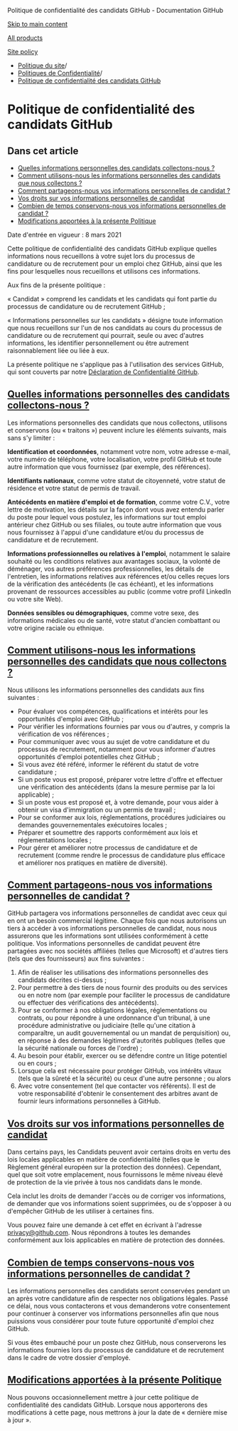 Politique de confidentialité des candidats GitHub - Documentation GitHub

[Skip to main content](#main-content)

[All products](/fr)

[Site policy](/site-policy)

* [Politique du site](/fr/site-policy)/
* [Politiques de Confidentialité](/fr/site-policy/privacy-policies)/
* [Politique de confidentialité des candidats GitHub](/fr/site-policy/privacy-policies/github-candidate-privacy-policy)

Politique de confidentialité des candidats GitHub
==========

Dans cet article
----------

* [Quelles informations personnelles des candidats collectons-nous ?](#what-candidate-personal-information-do-we-collect)
* [Comment utilisons-nous les informations personnelles des candidats que nous collectons ?](#how-do-we-use-the-candidate-personal-information-we-collect)
* [Comment partageons-nous vos informations personnelles de candidat ?](#how-do-we-share-your-candidate-personal-information)
* [Vos droits sur vos informations personnelles de candidat](#your-rights-to-your-candidate-personal-information)
* [Combien de temps conservons-nous vos informations personnelles de candidat ?](#how-long-do-we-retain-your-candidate-personal-information)
* [Modifications apportées à la présente Politique](#changes-to-this-policy)

Date d'entrée en vigueur : 8 mars 2021

Cette politique de confidentialité des candidats GitHub explique quelles informations nous recueillons à votre sujet lors du processus de candidature ou de recrutement pour un emploi chez GitHub, ainsi que les fins pour lesquelles nous recueillons et utilisons ces informations.

Aux fins de la présente politique :

« Candidat » comprend les candidats et les candidats qui font partie du processus de candidature ou de recrutement GitHub ;

« Informations personnelles sur les candidats » désigne toute information que nous recueillons sur l'un de nos candidats au cours du processus de candidature ou de recrutement qui pourrait, seule ou avec d'autres informations, les identifier personnellement ou être autrement raisonnablement liée ou liée à eux.

La présente politique ne s'applique pas à l'utilisation des services GitHub, qui sont couverts par notre [Déclaration de Confidentialité GitHub](/fr/site-policy/privacy-policies/github-privacy-statement).

[Quelles informations personnelles des candidats collectons-nous ?](#what-candidate-personal-information-do-we-collect)
----------

Les informations personnelles des candidats que nous collectons, utilisons et conservons (ou « traitons ») peuvent inclure les éléments suivants, mais sans s'y limiter :

**Identification et coordonnées**, notamment votre nom, votre adresse e-mail, votre numéro de téléphone, votre localisation, votre profil GitHub et toute autre information que vous fournissez (par exemple, des références).

**Identifiants nationaux**, comme votre statut de citoyenneté, votre statut de résidence et votre statut de permis de travail.

**Antécédents en matière d'emploi et de formation**, comme votre C.V., votre lettre de motivation, les détails sur la façon dont vous avez entendu parler du poste pour lequel vous postulez, les informations sur tout emploi antérieur chez GitHub ou ses filiales, ou toute autre information que vous nous fournissez à l'appui d'une candidature et/ou du processus de candidature et de recrutement.

**Informations professionnelles ou relatives à l'emploi**, notamment le salaire souhaité ou les conditions relatives aux avantages sociaux, la volonté de déménager, vos autres préférences professionnelles, les détails de l'entretien, les informations relatives aux références et/ou celles reçues lors de la vérification des antécédents (le cas échéant), et les informations provenant de ressources accessibles au public (comme votre profil LinkedIn ou votre site Web).

**Données sensibles ou démographiques**, comme votre sexe, des informations médicales ou de santé, votre statut d'ancien combattant ou votre origine raciale ou ethnique.

[Comment utilisons-nous les informations personnelles des candidats que nous collectons ?](#how-do-we-use-the-candidate-personal-information-we-collect)
----------

Nous utilisons les informations personnelles des candidats aux fins suivantes :

* Pour évaluer vos compétences, qualifications et intérêts pour les opportunités d'emploi avec GitHub ;
* Pour vérifier les informations fournies par vous ou d'autres, y compris la vérification de vos références ;
* Pour communiquer avec vous au sujet de votre candidature et du processus de recrutement, notamment pour vous informer d'autres opportunités d'emploi potentielles chez GitHub ;
* Si vous avez été référé, informer le référent du statut de votre candidature ;
* Si un poste vous est proposé, préparer votre lettre d'offre et effectuer une vérification des antécédents (dans la mesure permise par la loi applicable) ;
* Si un poste vous est proposé et, à votre demande, pour vous aider à obtenir un visa d'immigration ou un permis de travail ;
* Pour se conformer aux lois, réglementations, procédures judiciaires ou demandes gouvernementales exécutoires locales ;
* Préparer et soumettre des rapports conformément aux lois et réglementations locales ;
* Pour gérer et améliorer notre processus de candidature et de recrutement (comme rendre le processus de candidature plus efficace et améliorer nos pratiques en matière de diversité).

[Comment partageons-nous vos informations personnelles de candidat ?](#how-do-we-share-your-candidate-personal-information)
----------

GitHub partagera vos informations personnelles de candidat avec ceux qui en ont un besoin commercial légitime. Chaque fois que nous autorisons un tiers à accéder à vos informations personnelles de candidat, nous nous assurerons que les informations sont utilisées conformément à cette politique. Vos informations personnelles de candidat peuvent être partagées avec nos sociétés affiliées (telles que Microsoft) et d'autres tiers (tels que des fournisseurs) aux fins suivantes :

1. Afin de réaliser les utilisations des informations personnelles des candidats décrites ci-dessus ;
2. Pour permettre à des tiers de nous fournir des produits ou des services ou en notre nom (par exemple pour faciliter le processus de candidature ou effectuer des vérifications des antécédents).
3. Pour se conformer à nos obligations légales, réglementations ou contrats, ou pour répondre à une ordonnance d'un tribunal, à une procédure administrative ou judiciaire (telle qu'une citation à comparaître, un audit gouvernemental ou un mandat de perquisition) ou, en réponse à des demandes légitimes d'autorités publiques (telles que la sécurité nationale ou forces de l'ordre) ;
4. Au besoin pour établir, exercer ou se défendre contre un litige potentiel ou en cours ;
5. Lorsque cela est nécessaire pour protéger GitHub, vos intérêts vitaux (tels que la sûreté et la sécurité) ou ceux d'une autre personne ; ou alors
6. Avec votre consentement (tel que contacter vos référents). Il est de votre responsabilité d'obtenir le consentement des arbitres avant de fournir leurs informations personnelles à GitHub.

[Vos droits sur vos informations personnelles de candidat](#your-rights-to-your-candidate-personal-information)
----------

Dans certains pays, les Candidats peuvent avoir certains droits en vertu des lois locales applicables en matière de confidentialité (telles que le Règlement général européen sur la protection des données). Cependant, quel que soit votre emplacement, nous fournissons le même niveau élevé de protection de la vie privée à tous nos candidats dans le monde.

Cela inclut les droits de demander l'accès ou de corriger vos informations, de demander que vos informations soient supprimées, ou de s'opposer à ou d'empêcher GitHub de les utiliser à certaines fins.

Vous pouvez faire une demande à cet effet en écrivant à l'adresse [privacy@github.com](mailto:privacy@github.com). Nous répondrons à toutes les demandes conformément aux lois applicables en matière de protection des données.

[Combien de temps conservons-nous vos informations personnelles de candidat ?](#how-long-do-we-retain-your-candidate-personal-information)
----------

Les informations personnelles des candidats seront conservées pendant un an après votre candidature afin de respecter nos obligations légales. Passé ce délai, nous vous contacterons et vous demanderons votre consentement pour continuer à conserver vos informations personnelles afin que nous puissions vous considérer pour toute future opportunité d'emploi chez GitHub.

Si vous êtes embauché pour un poste chez GitHub, nous conserverons les informations fournies lors du processus de candidature et de recrutement dans le cadre de votre dossier d'employé.

[Modifications apportées à la présente Politique](#changes-to-this-policy)
----------

Nous pouvons occasionnellement mettre à jour cette politique de confidentialité des candidats GitHub. Lorsque nous apporterons des modifications à cette page, nous mettrons à jour la date de « dernière mise à jour ».
